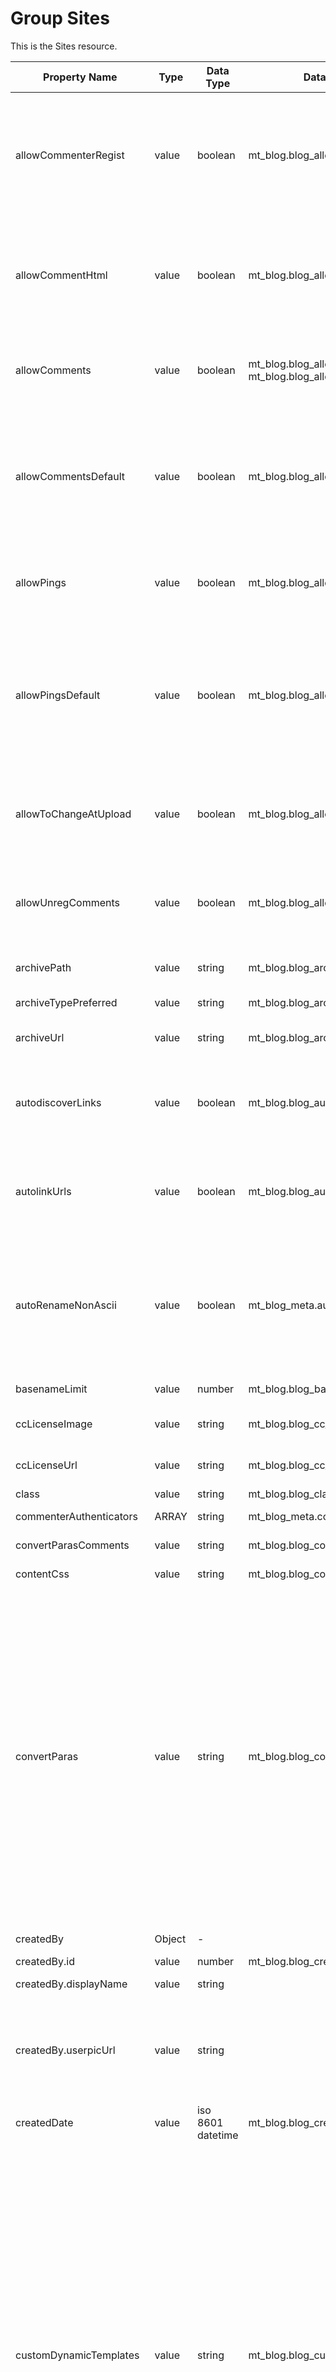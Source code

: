# Group Sites

This is the Sites resource.

Property Name | Type | Data Type | Database Column | Private | Read Only | Description | Version
------------ | ------------- | ------------ | ------------ | ------------- | ------------ | ------------ | ------------
allowCommenterRegist | value | boolean | mt_blog.blog_allow_commenter_regist | Y | |<dl><dt>true</dt><dd>Allow visitors to register as members of this website using one of the Authentication Methods selected below.</dd><dt>false</dt><dd>Not allowed.<dd></dl> | v2
allowCommentHtml | value | boolean | mt_blog.blog_allow_comment_html | Y | | <dl><dt>true</dt><dd>Allow commenters to include a limited set of HTML tags in their comments.</dd><dt>false</dt><dd>All HTML will be stripped out.</dd></dl> | v2
allowComments | value | boolean | mt_blog.blog_allow_reg_comments<br>mt_blog.blog_allow_unreg_comments | Y | | <dl><dt>true</dt><dd>Accept comments.</dd><dt>false</dt><dd>Do not accept comments.</dd></dl> | v2
allowCommentsDefault | value | boolean | mt_blog.blog_allow_comments_default | Y | | The state of the comment acceptance of default in this site. <dl><dt>true</dt><dd>Comments are accepted.</dd><dt>false</dt><dd>Comments are not accepted.</dd></dl> | v2
allowPings | value | boolean | mt_blog.blog_allow_pings | Y | - | <dl><dt>true</dt><dd>Accept TrackBacks from any source.</dd><dt>false</dt><dd>Do not accept.</dd></dl> | v2
allowPingsDefault | value | boolean | mt_blog.blog_allow_pings_default | Y | | The state of the comment acceptance of default in this site. Available value is follows. <dl><dt>true</dt><dd>Trackbacks are accepted.</dd><dt>false</dt><dd>Trackbacks are not accepted.</dd></dl> | v2
allowToChangeAtUpload | value | boolean | mt_blog.blog_allow_to_change_at_upload | Y | | <dl><dt>true</dt><dd>Allow user to change the upload destination when upload a file.</dd><dt>false</dt><dd>Not allowed.<dd></dl> | v3.01
allowUnregComments | value | boolean | mt_blog.blog_allow_unreg_comments | Y | | <dl><dt>true</dt><dd>Allow comments from anonymous or unauthenticated users.</dd><dt>false</dt><dd>Not allowed.</dd></dl> | v2
archivePath | value | string | mt_blog.blog_archive_path | Y | | The archive path for this site. This property only accepts absolute path. | v2
archiveTypePreferred | value | string | mt_blog.blog_archive_type_preferred | Y | | The preferred archive type for this site. | v2
archiveUrl | value | string | mt_blog.blog_archive_url | | | The archive url of this site. [Update in v2] This property was changed to updatable. | v1
autodiscoverLinks | value | boolean | mt_blog.blog_autodiscovery_links | Y | | <dl><dt>true</dt><dd>Enable External TrackBack Auto-Discovery.</dd><dt>false</dt><dd>Disable.</dd></dl> | v2
autolinkUrls | value | boolean | mt_blog.blog_autolink_urls | Y | | <dl><dt>true</dt><dd>Transform URLs in comment text into HTML links</dd><dt>false</dt><dd>Do not transform.</dd></dl> | v2
autoRenameNonAscii | value | boolean | mt_blog_meta.auto_rename_non_ascii | Y | | <dl><dt>true</dt><dd>Uploded file name  will be automatically changed to randam filename if uploaded filename contains non-ascii character.</dd><dt>false</dt><dd>File name is not changed.</dd></dl> | v3.01
basenameLimit | value | number | mt_blog.blog_basename_limit | Y | | The maximum length of basename. | v2
ccLicenseImage | value | string | mt_blog.blog_cc_license | - | Y | The URL for the Creative Commons License image for this site. | v2
ccLicenseUrl | value | string | mt_blog.blog_cc_license | - | Y | The URL for the Creative Commons License url for this site. | v2
class | value | string | mt_blog.blog_class | Y | | The object class for this site. | v1
commenterAuthenticators | ARRAY | string | mt_blog_meta.commenter_authenticators | Y | | Array of commenter authenticators for this site. | v2
convertParasComments | value | string | mt_blog.blog_convert_paras_comments | Y | | The text formatting of this site's comment. | v2
contentCss | value | string | mt_blog.blog_content_css | Y | | The CSS applying to WYSIWYG editor of this site. | v2
convertParas | value | string | mt_blog.blog_convert_paras | Y | | The default text formatting in this site. Available value in default is follows.<dl><dt>0</dt><dd>The default text formatting is 'None'</dd><dt>__default__</dt><dd>The default text formatting is 'Convert Line Breaks'</dd><dt>markdown</dt><dd>The default text formatting is 'Markdown'</dd><dt>markdown_with_smartypants</dt><dd>The default text formatting is 'Markdown With SmartyPants'</dd><dt>richtext</dt><dd>The default text formatting is 'Rich Text'</dd><dt>textile_2</dt><dd>The default text formatting is 'Textile 2'</dd></dl> | v2
createdBy | Object | - | | | Y | The created user of this website. | v2
createdBy.id | value | number | mt_blog.blog_created_by | Y | Y | The ID of created user. | v2
createdBy.displayName | value | string | | | Y | The display name of created user. | v2
createdBy.userpicUrl | value | string | | | Y | The URL of created user's userpic. The userpic will be made by UserpicThumbnailSize and UserpicAllowRect settings. If user does not set own userpic, will be returned empty string. | v2
createdDate | value | iso 8601 datetime | mt_blog.blog_created_on | | Y | The created time for this website. | v2
customDynamicTemplates | value | string | mt_blog.blog_custom_dynamic_templates | Y | | Publishing profile for this site. Available value is follows. <dl><dt>none</dt><dd>Immediately publish all index templates and archive templates statically.</dd><dt>all</dt><dd>Publish all index templates and archive templates dynamically.</dd><dt>archives</dt><dd>Publish all archive templates dynamically. Immediately publish all index templates statically.</dd><dt>async_all</dt><dd>All index templates and archive templates published statically via Publish Que.</dd><dt>async_partial</dt><dd>mmediately publish Main Index template, Page archives statically. Use Publish Queue to publish all other index templates and archive templates statically.</dd></dl> | v2
daysOrPosts | value | string | mt_blog.blog_days_on_index<br/>mt_blog.blog_entries_on_index | Y | | The type of listing default. Available value is follows. <dl><dt>days</dt><dd>Listing entries that written in the past N days. N is a value of listOnIndex.</dd><dt>posts</dt><dd>Listing most recent N entries. N is a value of listOnIndex.</dd></dl> | v2
dateLanguage | value | string | mt_blog.blog_date_language | - | - | The date locale settings for this site. Available valus is follow. <dl><dt>cz</dt><dd>Czech</dd><dt>dk</dt><dd>Danish</dd><dt>nl</dt><dd>Dutch</dd><dt>en</dt><dd>English</dd><dt>et</dt><dd>Estonian</dd><dt>fr</dt><dd>French</dd><dt>de</dt><dd>German</dd><dt>is</dt><dd>Icelandic</dd><dt>it</dt><dd>Italian</dd><dt>ja</dt><dd>Japanese</dd><dt>no</dt><dd>Norwegian</dd><dt>pl</dt><dd>Polish</dd><dt>pt</dt><dd>Portuguese</dd><dt>sk</dt><dd>Slovak</dd><dt>si</dt><dd>Slovenian</dd><dt>es</dt><dd>Spanish</dd><dt>fi</dt><dd>Suomi</dd><dt>se</dt><dd>Swedish</dd></dl> | v2
description | value | string | mt_blog.blog_description | | | The description of this site. [Update in v2] This property was changed to updatable. | v1
dynamicCache | value | boolean | | Y | |Cannot set this property when dynamic templates does not exist. <dl><dt>true</dt><dd>Dynamic cache for dynamic publishing is enabled.</dd><dt>false</dt><dd>Dynamic cache for dynamic publishing is disabled.</dd></dl> | v2
dynamicConditional | value | boolean | | Y | | Cannot set this property when dynamic templates does not exist. <dl><dt>true</dt><dd>Dynamic conditional retrieval of dynamic publishing is enabled. </dd><dt>false</dt><dd>Dynamic conditional retrieval of dynamic publishing is disabled.</dd></dl> | v2
entryCustomPrefs | ARRAY | string | | Y | Y | Default displayed fields of this site's entry. Available value is follows.<dl><dt>title</dt><dd>Title field</dd><dt>text</dt><dd>Body and extended field</dd><dt>category</dt><dd>Category list</dd><dt>excerpt</dt><dd>Excerpt field</dd><dt>keywords</dt><dd>Keyword field</dd><dt>tags</dt><dd>Tags field</dd><dt>feedback</dt><dd>Comment and trackback setting field</dd><dt>assets</dt><dd>Entry assets list</dd><dt>customfield_&lt;basename&gt;</dt><dd>Each custom Fields</dd></dl> | v2
emailNewComments | value | number | mt_blog.blog_email_new_comments | Y | | Email notification when posting comment to this site.<dl><dt>0</dt><dd>Off.</dd><dt>1</dt><dd>On.</dd><dt>2</dt><dd>Only when attension is required.</dd></dl> | v2
emailNewPings | value | number | mt_blog.blog_email_new_pings | Y | | "Email notification setting when accepting trackback to this site. <dl><dt>0</dt><dd>Off.</dd><dt>1</dt><dd>On.</dd><dt>2</dt><dd>Only when attention is required.</dd></dl> | v2
extraPath | value | string | mt_blog_meta.blog_extra_path | Y | | The raw data of extra path for default upload destination. If extra path is not configured, this value is a blank string.| v3.01
fileExtension | value | string | mt_blog.blog_file_extension | Y | | The file extension for this site. | v2
followAuthLinks | value | boolean | mt_blog_meta.follow_auth_links | Y | | <dl><dt>true</dt><dd>Do not add the 'nofollow' attribute when a comment is submitted by a trusted commenter.</dd><dt>false</dt><dd>Add the 'nofollow' attribute .</dd></dl> | v2
host | value | string | mt_blog.blog_site_url | - | Y | The host name of this site. | v2
id | value | number | mt_blog.blog_id | | Y | The ID of this site. | v1
includeCache | value | boolean | mt_blog_meta:include_cache | Y | | <dl><dt>true</dt><dd>Module cache is enabled.</dd><dt>false</dt><dd>Module cache is disabled.</dd></dl> | v2
includeSystem | value | string | mt_blog_meta:include_system | Y | | <dl><dt>'' (empty string)</dt><dd>Server Side Includes is disabled.</dd><dt>php</dt><dd>Server Side Include is enabled with PHP.</dd><dt>shtml</dt><dd>Server Side Include is enabled with Apache SSI.</dd><dt>asp</dt><dd>Server Side Include is enabled with ASP.</dd><dt>jsp</dt><dd>Server Side Include is enabled with JSP.</dd></dl> | v2
language | value | string | mt_blog.blog_language | | | The language for this site. Available value is follows. <dl><dt>de</dt><dd>German</dd><dt>en</dt><dd>English</dd><dt>es</dt><dd>Spanish</dd><dt>fl</dt><dd>French</dd><dt>nl</dt><dd>Dutch</dd><dt>ja</dt><dd>Japanese</dd></dl> | v2
internalAutodiscovery | value | boolean | mt_blog.blog_internal_autodiscovery | Y | - |  <dl><dt>true</dt><dd>Enable Internal TrackBack Auto-Discovery</dd><dt>false</dt><dd>Disable.</dd></dl> | v2
junkFolderExpiry | value | number | mt_blog.blog_junk_folder_expiry | Y | | The period for deleting spam comments and trackbacks. | v2
junkScoreThreshold | value | number | mt_blog.blog_junk_score_threshold | Y | | The spam score threshold of this site. | v2
listOnIndex | value | number | mt_blog.blog_days_on_index<br/>mt_blog.blog_entries_on_index | Y | | The number of entries shown in the list by default. | v2
maxRevisionsEntry | value | number | mt_blog_meta:max_revisions_entry | Y | | The number of revisions per entries and pages in this site. | v2
maxRevisionsTemplate | value | number | mt_blog_meta.max_revisions_template | Y | | The number of revisions per templates in this site. | v2
moderateComments | value | number | mt_blog.blog_moderate_unreg_comments | Y | | <dl><dt>0</dt><dd>Anyone.</dd><dt>1</dt><dd>No one.</dd><dt>2</dt><dd>Trusted commenters only.</dd><dt>3</dt><dd>Any authenticated commenters.</dd></dl> | v2
moderatePings | value | boolean | mt_blog.blog_moderate_pings | Y | | <dl><dt>true</dt><dd>Hold all TrackBacks for approval before they are published.</dd><dt>false</dt><dd>Do not hold.</dd></dl> | v2
modifiedBy | Object | - | | | Y | The last modified user of this website. | v2
modifiedBy.displayName | value | string | | | Y | The display name of last modified user. | v2
modifiedBy.id | value | number | mt_blog.blog_modified_by | Y | Y | The ID of last modified user. | v2
modifiedBy.userpicUrl | value | string | | | Y | The URL of last modified user's userpic. The userpic will be made by UserpicThumbnailSize and UserpicAllowRect settings. If user does not set own userpic, will be returned empty string. | v2
modifiedDate | value | iso 8601 datetime | mt_blog.blog_modified_on | | Y | The last modified time for this website. | v2
name | value | string | mt_blog.blog_name | | | The name for this site. [Update in v2] This property was changed to updatable. | v1
newCreatedUserRoles | ARRAY | Role | - | Y | | Assigned to users that are created in the future on this site. | v2
newCreatedUserRole.id | value | number | mt_role.role_id | Y | Y |  | v2
newCreatedUserRole.name | value | string | mt_role.role_name | Y | Y |  | v2
nofollowUrls | value | boolean | mt_blog_meta.nofollow_urls | Y | | <dl><dt>true</dt><dd>All URLs in comments and TrackBacks will be assigned a 'nofollow' link relation.</dd><dt>false</dt><dd>Not assigned.</dl> | v2
normalizeOrientation | value | boolean | mt_blog_meta.normalize_orientation | Y | | <dl><dt>true</dt><dd>Image orientation is normalized automatically when the image file contains orientation information.</dd><dt>false</dt><dd>Image orientation is will never normalized.</dd></dl> | v3.01   
operationIfExists | value | number | mt_blog_meta.operation_if_exists | Y | |  <dl><dt>1</dt><dd>The upload file will be changed to random file name automatically.</dd><dt>2</dt><dd>The existing file will be overwritten.</dd><dt>3</dt><dd>Upload will be canceled.</dd> | v3.01
pageCustomPrefs | ARRAY | string | | Y | Y | Default displayed fields of this site's page. Available value is follows. <dl><dt>title</dt><dd>Title field</dd><dt>text</dt><dd>Body and extended field</dd><dt>category</dt><dd>Category list</dd><dt>excerpt</dt><dd>Excerpt field</dd><dt>keywords</dt></dd>Keyword field</dd><dt>tags</dt><dd>Tags field</dd><dt>feedback</dt><dd>Comment and trackback setting field</dd><dt>assets</dt><dd>Page assets list</dd><dt>customfield_&lt;basename&gt;</dt><dd>Each custom Fields</dd></dl>| v2
parent | Object | - | - | - | Y | The parent website of this blog. If this object is Websites Resource, this object must be null. | v2
parent.id | value | number | mt_blog.blog_parent_id (mt_blog.blog_id) | - | Y | The ID of parent website. | v2
parent.name | value | string | mt_blog.blog_name | - | Y | The name of parent website. | v2
publishEmptyArchive | value | boolean | mt_blog_meta:publish_empty_archive | | | <dl><dt>true</dt><dd>Category archive without entries is published.</dd><dt>false</dt><dd>Category archive without entries is not published.</dd></dl> | v2
pingGoogle | value | boolean | mt_blog.blog_ping_google | Y | | <dl><dt>true</dt><dd>Enable sending update ping to Google.</dd><dt>false</dt><dd>Disabled sending update ping to Google.</dd></dl> | v2
pingWeblogs | value | boolean | mt_blog.blog_ping_weblogs | Y | | <dl><dt>true</dt><dd>Enable sending update ping to weblogs.com.</dd><dt>false</dt><dd>Disabled sending update ping to weblogs.com.</dd></dl> | v2
pingOthers | value | string | mt_blog.blog_ping_others | Y | - | Array of update ping services. | v2
relativeUrl | value | string | mt_blog.blog_site_url | - | Y | The relative site url of this site. | v2
requireCommentEmails | value | boolean | mt_blog.blog_require_comment_emails | Y | | <dl><dt>true<dt><dd>Require name and E-mail Address for Anonymous Comments.</dd><dt>false</dt><dd>Do not require.</dd></dl> | v2
sanitizeSpec | value | string | mt_blog.blog_santize_spec | Y | | The limit html tags of this site's comment. "0" is default. | v2
serverOffset | value | number | mt_blog.blog_server_offset | | | The server offset for this site. | v2
sitePath | value | string | mt_blog.blog_site_path | Y | | The site path for this site. This property only accepts absolute path. | v2
siteSubdomain | value | string | mt_blog.blog_site_url | Y | (Write Only) | The subdomain for this site. This is write-only property. | v2
smartReplace | value | number | mt_blog.blog_nwc_smart_replace | Y | | The punctuation replacement of this site. <dl><dt>0</dt><dd>No substitution.</dd><dt>1</dt><dd>Character entities.</dd><dt>2</dt><dd>ASCII equivalents.</dd> | v2
sortOrderPosts | value | string | mt_blog.blog_sort_order_posts | Y | | The default sorting direction for the entry listing. Available value is follows. <dl><dt>ascend>/dt>Ascengin order.</dd><dt>descend</dt></dd>Descending order</dd></dl> | v2
sortOrderComments | value | string | mt_blog.blog_sort_order_comments | Y | | The comment order of this site. Available value is follows. <dl><dt>"ascend"</dt><dd>Ascending order</dd><dt>Descending order</dd></dl>| v2
smartReplaceFields | ARRAY | string | mt_blog.blog_nwc_replace_field | Y | | Replace fields of this site. | v2
statusDefault | value | string | mt_blog.blog_status_default | Y | | The default entry status in this site. Available value is follows. <dl><dt>Pubish</dt><dd>The default status is 'Published'</dd><dt>Draft</dt><dd>The default status is 'Unpublished'</dd></dl> | v2
themeId | value | string | mt_blog.blog_theme_id | Y | | The theme ID for this site. | v2
timezone | value | number | mt_blog.mt_server_offset | - | Y | The timezone of this site. | v2
updatable | value | boolean | | | Y | <dl><dt>true</dt><dd>Current user can update this website.</dd><dt>false</dt><dd>Current user cannot update this website.</dd> | v2
uploadDestination | Object | - | - | - | Y | The default configuration for upload destination of this site. | v3.01
uploadDestination.path | value | string | mt_blog_meta.blog_upload_destination | Y | | The full path for default upload destination. The value begin with site path and contains extra path if extra_path configured. If default upload destination is not configured, this value is just a same as site_path.| v3.01
uploadDestination.raw | value | string | mt_blog_meta.blog_upload_destination | Y | | The raw data of default upload destination. If default upload destination is not configured, this value is a blank string.| v3.01
url | value | string | mt_blog.blog_site_url | | | The site url of this site.  [Update in v2] This property was changed to updatable. | v1
useCommentConfirmation | value | boolean | mt_blog.blog_use_comment_confirmation | Y | | <dl><dt>true</dt><dd>Each commenter's browser will be redirected to a comment confirmation page after their comment is accepted.</dd><dt>false</dt><dd>Will not.</dd></dl> | v2
useRevision | value | boolean | mt_blog.blog_use_revision | Y | | <dl><dt>true</dt><dd>Revision history is enabled.</dd><dt>false</dt><dd>Revision history is disabled.</dd></dl> | v2
wordsInExcerpt | value | number | mt_blog.blog_words_in_excerpt | Y | | The default length for excerpt. | v2

            {
              "serverOffset" : "9",
              "themeId" : "rainier",
              "statusDefault" : "Publish",
              "autodiscoverLinks" : false,
              "useRevision" : true,
              "relativeUrl" : "/",
              "entryCustomPrefs" : [
                "title",
                "body",
                "category",
                "tags",
                "feedback",
                "publishing",
                "assets"
              ],
              "archivePath" : "/path/to/archive_root",
              "useCommentConfirmation" : true,
              "url" : "http://example.com/",
              "smartReplaceFields" : [
                "title",
                "text",
                "text_more",
                "keywords",
                "excerpt",
                "tags"
              ],
              "modifiedBy" : {
                "userpicUrl" : null,
                "id" : "1",
                "displayName" : "Yuji Takayama"
              },
              "operationIfExists" : "2",
              "timezone" : "+09:00",
              "daysOrPosts" : "posts",
              "sortOrderPosts" : "descend",
              "name" : "First Website",
              "convertParas" : "richtext",
              "description" : "",
              "autoRenameNonAscii" : true,
              "includeSystem" : "",
              "archiveUrl" : "http://example.com/archives/",
              "allowCommentHtml" : true,
              "fileExtension" : "html",
              "smartReplace" : 0,
              "junkFolderExpiry" : "14",
              "publishEmptyArchive" : false,
              "dateLanguage" : "ja",
              "listOnIndex" : "10",
              "pingWeblogs" : false,
              "extraPath" : "uploads",
              "normalizeOrientation" : false,
              "emailNewComments" : "1",
              "language" : "ja",
              "autolinkUrls" : true,
              "sanitizeSpec" : "0",
              "customFields" : [],
              "emailNewPings" : "1",
              "nofollowUrls" : true,
              "createdBy" : {
                "userpicUrl" : null,
                "id" : "1",
                "displayName" : "Yuji Takayama"
              },
              "pingGoogle" : false,
              "convertParasComments" : "1",
              "sitePath" : "/path/to/site_path",
              "id" : "1",
              "parent" : null,
              "archiveTypePreferred" : "Individual",
              "contentCss" : "{{theme_static}}css/editor.css",
              "junkScoreThreshold" : "0",
              "internalAutodiscovery" : false,
              "createdDate" : "2016-01-21T11:18:38+09:00",
              "class" : "website",
              "moderateComments" : "2",
              "allowCommentsDefault" : true,
              "includeCache" : false,
              "allowCommenterRegist" : true,
              "allowToChangeAtUpload" : false,
              "uploadDestination" : {
                "path" : "/path/to/upload/dest",
                "raw" : "%s/%y/%m"
              },
              "maxRevisionsEntry" : "20",
              "updatable" : true,
              "requireCommentEmails" : false,
              "ccLicenseImage" : "",
              "allowComments" : true,
              "allowPingsDefault" : false,
              "pingOthers" : [],
              "basenameLimit" : "100",
              "dynamicCache" : false,
              "modifiedDate" : "2016-01-21T11:30:03+09:00",
              "allowPings" : false,
              "pageCustomPrefs" : [
                "title",
                "body",
                "category",
                "tags",
                "feedback",
                "publishing",
                "assets"
              ],
              "dynamicConditional" : false,
              "commenterAuthenticators" : [
                "MovableType"
              ],
              "host" : "example.com",
              "ccLicenseUrl" : "",
              "newCreatedUserRoles" : [],
              "wordsInExcerpt" : "40",
              "sortOrderComments" : "ascend",
              "followAuthLinks" : true,
              "allowUnregComments" : false,
              "maxRevisionsTemplate" : "20",
              "moderatePings" : true,
              "customDynamicTemplates" : "none"
            }

# Sites [/sites/{site_id}]

## Retrieve a list of sites by user [GET /users/{user_id}/sites{?limit,offset,sortBy,sortOrder,fields,searchFields,search,includeIds,excludeIds,dateField,dateFrom,dateTo}]
Retrieve a list of sites by user. The list includes only the site for which the user has any permissions.

:::note
Authentication required.
:::

**Status Code**

Code | Status | Description
---- | ------ | -----------
200 | OK | No Errors.
403 | Forbidden | Do not have permission to retrieve the list of sites.
404 | Not Found | User not found.

+ Parameters
    + user_id (required, number or 'me') ... The user ID or the word 'me'.
    + search (optional, string) ... Search query.
    + searchFields = `name` (optional, string) ... Only 'name' is available.
    + limit = `25` (optional, number) ... Maximum number of sites to retrieve.
    + offset = `0` (optional, number) ... 0-indexed offset.
    + sortBy = `name` (optional, string) ... Only 'name' is available
    + sortOrder = `descend` (optional, string) ... <dl><dt>descend</dt><dd>(default) Return sites in descending order.</dd><dt>ascend</dt><dd>Return sites in ascending order.</dd></dl>
    + fields (optional, string) ... The field list to retrieve as part of the Sites resource. That list should be separated by comma. If this parameter is not specified, All fields will be returned.
    + includeIds (optional, string) ... The comma separated ID list of sites to include to result.
    + excludeIds (optional, string) ... The comma separated ID list of sites to exclude from result.
    + dateField = `created_on` (optional, string) ... Specifies the field name to be used as a date field for filtering. (new in v3)
    + dateFrom (optional, string) ... The start date to filtering. Specify in "YYYY-MM-DD" format. (new in v3)
    + dateTo (optional) ... The end date to filtering. Specify in "YYYY-MM-DD" format. (new in v3)

+ Response 200 (application/json)

        {
          "totalResults" : 1,
          "items" : [
            {
              "serverOffset" : "9",
              "themeId" : "rainier",
              "statusDefault" : "Publish",
              "autodiscoverLinks" : false,
              "useRevision" : true,
              "relativeUrl" : "/",
              "entryCustomPrefs" : [
                "title",
                "body",
                "category",
                "tags",
                "feedback",
                "publishing",
                "assets"
              ],
              "archivePath" : "/path/to/archive_root",
              "useCommentConfirmation" : true,
              "url" : "http://example.com/",
              "smartReplaceFields" : [
                "title",
                "text",
                "text_more",
                "keywords",
                "excerpt",
                "tags"
              ],
              "modifiedBy" : {
                "userpicUrl" : null,
                "id" : "1",
                "displayName" : "Yuji Takayama"
              },
              "operationIfExists" : "2",
              "timezone" : "+09:00",
              "daysOrPosts" : "posts",
              "sortOrderPosts" : "descend",
              "name" : "First Website",
              "convertParas" : "richtext",
              "description" : "",
              "autoRenameNonAscii" : true,
              "includeSystem" : "",
              "archiveUrl" : "http://example.com/archives/",
              "allowCommentHtml" : true,
              "fileExtension" : "html",
              "smartReplace" : 0,
              "junkFolderExpiry" : "14",
              "publishEmptyArchive" : false,
              "dateLanguage" : "ja",
              "listOnIndex" : "10",
              "pingWeblogs" : false,
              "extraPath" : "uploads",
              "normalizeOrientation" : false,
              "emailNewComments" : "1",
              "language" : "ja",
              "autolinkUrls" : true,
              "sanitizeSpec" : "0",
              "customFields" : [],
              "emailNewPings" : "1",
              "nofollowUrls" : true,
              "createdBy" : {
                "userpicUrl" : null,
                "id" : "1",
                "displayName" : "Yuji Takayama"
              },
              "pingGoogle" : false,
              "convertParasComments" : "1",
              "sitePath" : "/path/to/site_path",
              "id" : "1",
              "parent" : null,
              "archiveTypePreferred" : "Individual",
              "contentCss" : "{{theme_static}}css/editor.css",
              "junkScoreThreshold" : "0",
              "internalAutodiscovery" : false,
              "createdDate" : "2016-01-21T11:18:38+09:00",
              "class" : "website",
              "moderateComments" : "2",
              "allowCommentsDefault" : true,
              "includeCache" : false,
              "allowCommenterRegist" : true,
              "allowToChangeAtUpload" : false,
              "uploadDestination" : {
                "path" : "/path/to/upload/dest",
                "raw" : "%s/%y/%m"
              },
              "maxRevisionsEntry" : "20",
              "updatable" : true,
              "requireCommentEmails" : false,
              "ccLicenseImage" : "",
              "allowComments" : true,
              "allowPingsDefault" : false,
              "pingOthers" : [],
              "basenameLimit" : "100",
              "dynamicCache" : false,
              "modifiedDate" : "2016-01-21T11:30:03+09:00",
              "allowPings" : false,
              "pageCustomPrefs" : [
                "title",
                "body",
                "category",
                "tags",
                "feedback",
                "publishing",
                "assets"
              ],
              "dynamicConditional" : false,
              "commenterAuthenticators" : [
                "MovableType"
              ],
              "host" : "example.com",
              "ccLicenseUrl" : "",
              "newCreatedUserRoles" : [],
              "wordsInExcerpt" : "40",
              "sortOrderComments" : "ascend",
              "followAuthLinks" : true,
              "allowUnregComments" : false,
              "maxRevisionsTemplate" : "20",
              "moderatePings" : true,
              "customDynamicTemplates" : "none"
            }
          ]
        }


## Retrieve a list of sites [GET /sites{?limit,offset,sortBy,sortOrder,fields,searchFields,search,includeIds,excludeIds,dateField,dateFrom,dateTo}]
Retrieve a list of sites.

**Status Code**

Code | Status | Description
---- | ------ | -----------
200 | OK | No Errors.
403 | Forbidden | Do not have permission to retrieve the list of sites.

+ Parameters
    + search (optional, string) ... Search query.
    + searchFields = `name` (optional, string) ... Only 'name' is available.
    + limit = `25` (optional, number) ... Maximum number of sites to retrieve.
    + offset = `0` (optional, number) ... 0-indexed offset.
    + sortBy = `name` (optional, string) ... Only 'name' is available
    + sortOrder = `descend` (optional, string) ... <dl><dt>descend</dt><dd>(default) Return sites in descending order.</dd><dt>ascend</dt><dd>Return sites in ascending order.</dd></dl>
    + fields (optional, string) ... The field list to retrieve as part of the Sites resource. That list should be separated by comma. If this parameter is not specified, All fields will be returned.
    + includeIds (optional, string) ... The comma separated ID list of sites to include to result.
    + excludeIds (optional, string) ... The comma separated ID list of sites to exclude from result.
    + dateField = `created_on` (optional, string) ... Specifies the field name to be used as a date field for filtering. (new in v3)
    + dateFrom (optional, string) ... The start date to filtering. Specify in "YYYY-MM-DD" format. (new in v3)
    + dateTo (optional) ... The end date to filtering. Specify in "YYYY-MM-DD" format. (new in v3)

+ Response 200 (application/json)

        {
          "totalResults" : 1,
          "items" : [
            {
              "serverOffset" : "9",
              "themeId" : "rainier",
              "statusDefault" : "Publish",
              "autodiscoverLinks" : false,
              "useRevision" : true,
              "relativeUrl" : "/",
              "entryCustomPrefs" : [
                "title",
                "body",
                "category",
                "tags",
                "feedback",
                "publishing",
                "assets"
              ],
              "archivePath" : "/path/to/archive_root",
              "useCommentConfirmation" : true,
              "url" : "http://example.com/",
              "smartReplaceFields" : [
                "title",
                "text",
                "text_more",
                "keywords",
                "excerpt",
                "tags"
              ],
              "modifiedBy" : {
                "userpicUrl" : null,
                "id" : "1",
                "displayName" : "Yuji Takayama"
              },
              "operationIfExists" : "2",
              "timezone" : "+09:00",
              "daysOrPosts" : "posts",
              "sortOrderPosts" : "descend",
              "name" : "First Website",
              "convertParas" : "richtext",
              "description" : "",
              "autoRenameNonAscii" : true,
              "includeSystem" : "",
              "archiveUrl" : "http://example.com/archives/",
              "allowCommentHtml" : true,
              "fileExtension" : "html",
              "smartReplace" : 0,
              "junkFolderExpiry" : "14",
              "publishEmptyArchive" : false,
              "dateLanguage" : "ja",
              "listOnIndex" : "10",
              "pingWeblogs" : false,
              "extraPath" : "uploads",
              "normalizeOrientation" : false,
              "emailNewComments" : "1",
              "language" : "ja",
              "autolinkUrls" : true,
              "sanitizeSpec" : "0",
              "customFields" : [],
              "emailNewPings" : "1",
              "nofollowUrls" : true,
              "createdBy" : {
                "userpicUrl" : null,
                "id" : "1",
                "displayName" : "Yuji Takayama"
              },
              "pingGoogle" : false,
              "convertParasComments" : "1",
              "sitePath" : "/path/to/site_path",
              "id" : "1",
              "parent" : null,
              "archiveTypePreferred" : "Individual",
              "contentCss" : "{{theme_static}}css/editor.css",
              "junkScoreThreshold" : "0",
              "internalAutodiscovery" : false,
              "createdDate" : "2016-01-21T11:18:38+09:00",
              "class" : "website",
              "moderateComments" : "2",
              "allowCommentsDefault" : true,
              "includeCache" : false,
              "allowCommenterRegist" : true,
              "allowToChangeAtUpload" : false,
              "uploadDestination" : {
                "path" : "/path/to/upload/dest",
                "raw" : "%s/%y/%m"
              },
              "maxRevisionsEntry" : "20",
              "updatable" : true,
              "requireCommentEmails" : false,
              "ccLicenseImage" : "",
              "allowComments" : true,
              "allowPingsDefault" : false,
              "pingOthers" : [],
              "basenameLimit" : "100",
              "dynamicCache" : false,
              "modifiedDate" : "2016-01-21T11:30:03+09:00",
              "allowPings" : false,
              "pageCustomPrefs" : [
                "title",
                "body",
                "category",
                "tags",
                "feedback",
                "publishing",
                "assets"
              ],
              "dynamicConditional" : false,
              "commenterAuthenticators" : [
                "MovableType"
              ],
              "host" : "example.com",
              "ccLicenseUrl" : "",
              "newCreatedUserRoles" : [],
              "wordsInExcerpt" : "40",
              "sortOrderComments" : "ascend",
              "followAuthLinks" : true,
              "allowUnregComments" : false,
              "maxRevisionsTemplate" : "20",
              "moderatePings" : true,
              "customDynamicTemplates" : "none"
            }
          ]
        }

## Retrieve a list of sites by parent site [GET /sites/{site_id}/children{?limit,offset,sortBy,sortOrder,fields,searchFields,search,includeIds,excludeIds,dateField,dateFrom,dateTo}]
Retrieve a list of sites by parent site

**Status Code**

Code | Status | Description
---- | ------ | -----------
200 | OK | No Errors.
403 | Forbidden | Do not have permission to retrieve the list of sites.
404 | Not Found | Site not found.

+ Parameters
    + site_id (required, number) ... The site ID.
    + search (optional, string) ... Search query.
    + searchFields = `name` (optional, string) ... Only 'name' is available.
    + limit = `25` (optional, number) ... Maximum number of sites to retrieve.
    + offset = `0` (optional, number) ... 0-indexed offset.
    + sortBy = `name` (optional, string) ... Only 'name' is available
    + sortOrder = `descend` (optional, string) ... <dl><dt>descend</dt><dd>(default) Return sites in descending order.</dd><dt>ascend</dt><dd>Return sites in ascending order.</dd></dl>
    + fields (optional, string) ... The field list to retrieve as part of the Sites resource. That list should be separated by comma. If this parameter is not specified, All fields will be returned.
    + includeIds (optional, string) ... The comma separated ID list of sites to include to result.
    + excludeIds (optional, string) ... The comma separated ID list of sites to exclude from result.
    + dateField = `created_on` (optional, string) ... Specifies the field name to be used as a date field for filtering. (new in v3)
    + dateFrom (optional, string) ... The start date to filtering. Specify in "YYYY-MM-DD" format. (new in v3)
    + dateTo (optional) ... The end date to filtering. Specify in "YYYY-MM-DD" format. (new in v3)

+ Response 200 (application/json)

        {
          "totalResults" : 1,
          "items" : [
            {
              "serverOffset" : "9",
              "themeId" : "rainier",
              "statusDefault" : "Publish",
              "autodiscoverLinks" : false,
              "useRevision" : true,
              "relativeUrl" : "/",
              "entryCustomPrefs" : [
                "title",
                "text",
                "category",
                "excerpt",
                "keywords",
                "tags",
                "feedback",
                "assets",
                "customfield_license_fee",
                "customfield_foo"
              ],
              "archivePath" : "/path/to/document_root/",
              "useCommentConfirmation" : true,
              "url" : "http://example.com/",
              "smartReplaceFields" : [
                "title",
                "text",
                "text_more",
                "keywords",
                "excerpt",
                "tags"
              ],
              "modifiedBy" : {
                "userpicUrl" : null,
                "id" : "1",
                "displayName" : "Yuji Takayama"
              },
              "timezone" : "+09:00",
              "daysOrPosts" : "posts",
              "sortOrderPosts" : "descend",
              "name" : "Six Apart Shop",
              "convertParas" : "richtext",
              "description" : "",
              "includeSystem" : "",
              "archiveUrl" : "http://example.com",
              "allowCommentHtml" : true,
              "fileExtension" : "html",
              "smartReplace" : "0",
              "junkFolderExpiry" : "14",
              "publishEmptyArchive" : false,
              "dateLanguage" : "ja",
              "listOnIndex" : "10",
              "pingWeblogs" : true,
              "emailNewComments" : "1",
              "language" : "ja",
              "autolinkUrls" : true,
              "sanitizeSpec" : "0",
              "customFields" : [],
              "emailNewPings" : "1",
              "nofollowUrls" : true,
              "createdBy" : {
                "userpicUrl" : null,
                "id" : "1",
                "displayName" : "Yuji Takayama"
              },
              "pingGoogle" : true,
              "convertParasComments" : "1",
              "sitePath" : "/path/to/document_root/",
              "id" : "2",
              "parent" : {
                "id": "1",
                "name": "Parent Website"
              },
              "archiveTypePreferred" : "Individual",
              "contentCss" : "{{theme_static}}css/editor.css",
              "junkScoreThreshold" : "0",
              "internalAutodiscovery" : false,
              "createdDate" : "2014-12-28T23:09:45+09:00",
              "class" : "website",
              "moderateComments" : "2",
              "allowCommentsDefault" : true,
              "includeCache" : false,
              "allowCommenterRegist" : true,
              "maxRevisionsEntry" : "20",
              "updatable" : true,
              "requireCommentEmails" : false,
              "ccLicenseImage" : "https://i.creativecommons.org/l/by/4.0/88x31.png",
              "allowComments" : true,
              "allowPingsDefault" : false,
              "pingOthers" : [],
              "dynamicCache" : false,
              "basenameLimit" : "100",
              "modifiedDate" : "2015-03-12T12:16:24+09:00",
              "dynamicConditional" : false,
              "pageCustomPrefs" : [
                "title",
                "text",
                "excerpt",
                "keywords",
                "tags",
                "feedback",
                "assets"
              ],
              "allowPings" : false,
              "commenterAuthenticators" : [
                "MovableType"
              ],
              "host" : "localhost",
              "ccLicenseUrl" : "http://creativecommons.org/licenses/by/4.0/",
              "newCreatedUserRoles" : [],
              "wordsInExcerpt" : "40",
              "sortOrderComments" : "ascend",
              "followAuthLinks" : true,
              "allowUnregComments" : false,
              "maxRevisionsTemplate" : "20",
              "moderatePings" : true,
              "customDynamicTemplates" : "none"
            }
          ]
        }

## Create a new website [POST /sites]
Create a new website.

:::note
Authentication required.
:::

:::note
This method accepts PUT and POST with __method=PUT.
:::

**Status Code**

Code | Status | Description
---- | ------ | -----------
200 | OK | No Errors.
403 | Forbidden | Do not have permission to create a new website.
404 | Not Found | Site not found.

**Permissions**
+ create_website

**Request Body Parameters**

Name | Type | Required | Default | Description
---- | ---- | -------- | ------- | -----------
blog | Object | Yes | | Single Sites resource

+ Request (application/x-www-form-urlencoded)

    + Headers

            X-MT-Authorization: MTAuth accessToken={Token}

    + Body

            website={"url" : "http://example.com/", "name" : "New Website", "sitePath":"/path/to/document_root/"}


+ Response 200 (application/json)

        {
          "serverOffset" : "9",
          "themeId" : "rainier",
          "statusDefault" : "Publish",
          "autodiscoverLinks" : false,
          "useRevision" : true,
          "relativeUrl" : "/",
          "entryCustomPrefs" : [
            "title",
            "text",
            "category",
            "excerpt",
            "keywords",
            "tags",
            "feedback",
            "assets",
            "customfield_license_fee",
            "customfield_foo"
          ],
          "archivePath" : "/path/to/document_root/",
          "useCommentConfirmation" : true,
          "url" : "http://example.com/",
          "smartReplaceFields" : [
            "title",
            "text",
            "text_more",
            "keywords",
            "excerpt",
            "tags"
          ],
          "modifiedBy" : {
            "userpicUrl" : null,
            "id" : "1",
            "displayName" : "Yuji Takayama"
          },
          "timezone" : "+09:00",
          "daysOrPosts" : "posts",
          "sortOrderPosts" : "descend",
          "name" : "Six Apart Shop",
          "convertParas" : "richtext",
          "description" : "",
          "includeSystem" : "",
          "archiveUrl" : "http://example.com",
          "allowCommentHtml" : true,
          "fileExtension" : "html",
          "smartReplace" : "0",
          "junkFolderExpiry" : "14",
          "publishEmptyArchive" : false,
          "dateLanguage" : "ja",
          "listOnIndex" : "10",
          "pingWeblogs" : true,
          "emailNewComments" : "1",
          "language" : "ja",
          "autolinkUrls" : true,
          "sanitizeSpec" : "0",
          "customFields" : [],
          "emailNewPings" : "1",
          "nofollowUrls" : true,
          "createdBy" : {
            "userpicUrl" : null,
            "id" : "1",
            "displayName" : "Yuji Takayama"
          },
          "pingGoogle" : true,
          "convertParasComments" : "1",
          "sitePath" : "/path/to/document_root/",
          "id" : "2",
          "parent" : {
            "id": "1",
            "name": "Parent Website"
          },
          "archiveTypePreferred" : "Individual",
          "contentCss" : "{{theme_static}}css/editor.css",
          "junkScoreThreshold" : "0",
          "internalAutodiscovery" : false,
          "createdDate" : "2014-12-28T23:09:45+09:00",
          "class" : "website",
          "moderateComments" : "2",
          "allowCommentsDefault" : true,
          "includeCache" : false,
          "allowCommenterRegist" : true,
          "maxRevisionsEntry" : "20",
          "updatable" : true,
          "requireCommentEmails" : false,
          "ccLicenseImage" : "https://i.creativecommons.org/l/by/4.0/88x31.png",
          "allowComments" : true,
          "allowPingsDefault" : false,
          "pingOthers" : [],
          "dynamicCache" : false,
          "basenameLimit" : "100",
          "modifiedDate" : "2015-03-12T12:16:24+09:00",
          "dynamicConditional" : false,
          "pageCustomPrefs" : [
            "title",
            "text",
            "excerpt",
            "keywords",
            "tags",
            "feedback",
            "assets"
          ],
          "allowPings" : false,
          "commenterAuthenticators" : [
            "MovableType"
          ],
          "host" : "localhost",
          "ccLicenseUrl" : "http://creativecommons.org/licenses/by/4.0/",
          "newCreatedUserRoles" : [],
          "wordsInExcerpt" : "40",
          "sortOrderComments" : "ascend",
          "followAuthLinks" : true,
          "allowUnregComments" : false,
          "maxRevisionsTemplate" : "20",
          "moderatePings" : true,
          "customDynamicTemplates" : "none"
        }

## Create a new blog under the site [POST /sites/{site_id}]
Create a new blog under the site.

:::note
Authentication required.
:::

**Status Code**

Code | Status | Description
---- | ------ | -----------
200 | OK | No Errors.
403 | Forbidden | Do not have permission to create a new blog.
404 | Not Found | Site not found.

**Permissions**
+ create_blog

**Request Body Parameters**

Name | Type | Required | Default | Description
---- | ---- | -------- | ------- | -----------
blog | Object | Yes | | Single Sites resource

+ Parameters
    + site_id (required, number) ... The site ID.

+ Request (application/x-www-form-urlencoded)

    + Headers

            X-MT-Authorization: MTAuth accessToken={Token}

    + Body

            blog={"name":"New Blog", "url":"blog", "sitePath":"blog"}

+ Response 200 (application/json)

        {
            "serverOffset" : "9",
            "themeId" : "mt_community_forum",
            "statusDefault" : "Publish",
            "autodiscoverLinks" : false,
            "useRevision" : true,
            "relativeUrl" : "/communityforum/",
            "entryCustomPrefs" : [
            "title",
            "body",
            "category",
            "tags",
            "feedback",
            "publishing",
            "assets"
            ],
            "archivePath" : "/path/to/archive_root",
            "useCommentConfirmation" : true,
            "url" : "https://example.com/",
            "smartReplaceFields" : [
            "title",
            "text",
            "text_more",
            "keywords",
            "excerpt",
            "tags"
            ],
            "operationIfExists" : 1,
            "timezone" : "+09:00",
            "daysOrPosts" : "posts",
            "sortOrderPosts" : "descend",
            "name" : "CommunityForum",
            "convertParas" : "richtext",
            "description" : null,
            "autoRenameNonAscii" : true,
            "includeSystem" : null,
            "archiveUrl" : "https://example.com/archives/",
            "allowCommentHtml" : true,
            "fileExtension" : "html",
            "smartReplace" : 0,
            "junkFolderExpiry" : "14",
            "publishEmptyArchive" : false,
            "dateLanguage" : "ja",
            "listOnIndex" : "10",
            "pingWeblogs" : false,
            "extraPath" : "",
            "normalizeOrientation" : true,
            "emailNewComments" : "1",
            "language" : "ja",
            "autolinkUrls" : true,
            "sanitizeSpec" : "0",
            "customFields" : [],
            "emailNewPings" : "1",
            "nofollowUrls" : true,
            "createdBy" : {
            "userpicUrl" : null,
            "id" : "1",
            "displayName" : "Yuji Takayama"
            },
            "pingGoogle" : false,
            "convertParasComments" : "1",
            "sitePath" : "/path/to/site_root",
            "id" : "4",
            "parent" : {
            "name" : "First Website",
            "id" : "1"
            },
            "archiveTypePreferred" : "Individual",
            "contentCss" : null,
            "junkScoreThreshold" : "0",
            "internalAutodiscovery" : false,
            "createdDate" : "2016-02-09T16:20:24+09:00",
            "class" : "blog",
            "moderateComments" : "2",
            "allowCommentsDefault" : true,
            "includeCache" : false,
            "allowCommenterRegist" : true,
            "allowToChangeAtUpload" : true,
            "uploadDestination" : {
            "path" : "/path/to/upload/destination",
            "raw" : ""
            },
            "maxRevisionsEntry" : null,
            "updatable" : true,
            "requireCommentEmails" : false,
            "ccLicenseImage" : "",
            "allowComments" : true,
            "allowPingsDefault" : true,
            "pingOthers" : [],
            "basenameLimit" : "100",
            "dynamicCache" : false,
            "modifiedDate" : "2016-02-09T16:20:24+09:00",
            "allowPings" : false,
            "pageCustomPrefs" : [
            "title",
            "body",
            "category",
            "tags",
            "feedback",
            "publishing",
            "assets"
            ],
            "dynamicConditional" : false,
            "commenterAuthenticators" : [
            "MovableType"
            ],
            "host" : "example.com",
            "ccLicenseUrl" : "",
            "newCreatedUserRoles" : [],
            "wordsInExcerpt" : "40",
            "sortOrderComments" : "ascend",
            "followAuthLinks" : true,
            "allowUnregComments" : false,
            "maxRevisionsTemplate" : null,
            "moderatePings" : true,
            "customDynamicTemplates" : "none"
        }

## Update an existing blog or website [PUT]
Update an existing blog or website.

:::note
Authentication required.
:::
:::note
This method accepts PUT and POST with __method=PUT.
:::

**Status Code**

Code | Status | Description
---- | ------ | -----------
200 | OK | No Errors.
403 | Forbidden | Do not have permission to update an existing blog or website.
404 | Not Found | Site not found.

**Permissions**
+ edit_blog_config

**Request Body Parameters**

Name | Type | Required | Default | Description
---- | ---- | -------- | ------- | -----------
blog | Object | Yes | | Single Sites resource

+ Parameters
    + site_id (required, number) ... The site ID.

+ Request (application/x-www-form-urlencoded)

    + Headers

            X-MT-Authorization: MTAuth accessToken=<Token>

    + Body

            website={"name" : "Our new Website"} or blog={"name" : "Our new Website"}


+ Response 200 (application/json)

        {
          "serverOffset" : "9",
          "themeId" : "rainier",
          "statusDefault" : "Publish",
          "autodiscoverLinks" : false,
          "useRevision" : true,
          "relativeUrl" : "/",
          "entryCustomPrefs" : [
            "title",
            "text",
            "category",
            "excerpt",
            "keywords",
            "tags",
            "feedback",
            "assets",
            "customfield_license_fee",
            "customfield_foo"
          ],
          "archivePath" : "/path/to/document_root/",
          "useCommentConfirmation" : true,
          "url" : "http://example.com/",
          "smartReplaceFields" : [
            "title",
            "text",
            "text_more",
            "keywords",
            "excerpt",
            "tags"
          ],
          "modifiedBy" : {
            "userpicUrl" : null,
            "id" : "1",
            "displayName" : "Yuji Takayama"
          },
          "timezone" : "+09:00",
          "daysOrPosts" : "posts",
          "sortOrderPosts" : "descend",
          "name" : "Six Apart Shop",
          "convertParas" : "richtext",
          "description" : "",
          "includeSystem" : "",
          "archiveUrl" : "http://example.com",
          "allowCommentHtml" : true,
          "fileExtension" : "html",
          "smartReplace" : "0",
          "junkFolderExpiry" : "14",
          "publishEmptyArchive" : false,
          "dateLanguage" : "ja",
          "listOnIndex" : "10",
          "pingWeblogs" : true,
          "emailNewComments" : "1",
          "language" : "ja",
          "autolinkUrls" : true,
          "sanitizeSpec" : "0",
          "customFields" : [],
          "emailNewPings" : "1",
          "nofollowUrls" : true,
          "createdBy" : {
            "userpicUrl" : null,
            "id" : "1",
            "displayName" : "Yuji Takayama"
          },
          "pingGoogle" : true,
          "convertParasComments" : "1",
          "sitePath" : "/path/to/document_root/",
          "id" : "2",
          "parent" : {
            "id": "1",
            "name": "Parent Website"
          },
          "archiveTypePreferred" : "Individual",
          "contentCss" : "{{theme_static}}css/editor.css",
          "junkScoreThreshold" : "0",
          "internalAutodiscovery" : false,
          "createdDate" : "2014-12-28T23:09:45+09:00",
          "class" : "website",
          "moderateComments" : "2",
          "allowCommentsDefault" : true,
          "includeCache" : false,
          "allowCommenterRegist" : true,
          "maxRevisionsEntry" : "20",
          "updatable" : true,
          "requireCommentEmails" : false,
          "ccLicenseImage" : "https://i.creativecommons.org/l/by/4.0/88x31.png",
          "allowComments" : true,
          "allowPingsDefault" : false,
          "pingOthers" : [],
          "dynamicCache" : false,
          "basenameLimit" : "100",
          "modifiedDate" : "2015-03-12T12:16:24+09:00",
          "dynamicConditional" : false,
          "pageCustomPrefs" : [
            "title",
            "text",
            "excerpt",
            "keywords",
            "tags",
            "feedback",
            "assets"
          ],
          "allowPings" : false,
          "commenterAuthenticators" : [
            "MovableType"
          ],
          "host" : "localhost",
          "ccLicenseUrl" : "http://creativecommons.org/licenses/by/4.0/",
          "newCreatedUserRoles" : [],
          "wordsInExcerpt" : "40",
          "sortOrderComments" : "ascend",
          "followAuthLinks" : true,
          "allowUnregComments" : false,
          "maxRevisionsTemplate" : "20",
          "moderatePings" : true,
          "customDynamicTemplates" : "none"
        }

## Delete an existing blog or website [DELETE]
Delete an existing blog or website.

:::note
Authentication required.
:::

:::note
This method accepts DELETE and POST with __method=DELETE.
:::

**Status Code**

Code | Status | Description
---- | ------ | -----------
200 | OK | No Errors.
403 | Forbidden | Do not have permission to delete an existing blog or website.
404 | Not Found | Site not found.

**Permissions**
+ delete_website (for website)
+ delete_blog (for blog)

+ Parameters
    + site_id (required, number) ... The site ID.

+ Request (application/x-www-form-urlencoded)

    + Headers

            X-MT-Authorization: MTAuth accessToken={Token}

+ Response 200 (application/json)

        {
          "serverOffset" : "9",
          "themeId" : "rainier",
          "statusDefault" : "Publish",
          "autodiscoverLinks" : false,
          "useRevision" : true,
          "relativeUrl" : "/",
          "entryCustomPrefs" : [
            "title",
            "text",
            "category",
            "excerpt",
            "keywords",
            "tags",
            "feedback",
            "assets",
            "customfield_license_fee",
            "customfield_foo"
          ],
          "archivePath" : "/path/to/document_root/",
          "useCommentConfirmation" : true,
          "url" : "http://example.com/",
          "smartReplaceFields" : [
            "title",
            "text",
            "text_more",
            "keywords",
            "excerpt",
            "tags"
          ],
          "modifiedBy" : {
            "userpicUrl" : null,
            "id" : "1",
            "displayName" : "Yuji Takayama"
          },
          "timezone" : "+09:00",
          "daysOrPosts" : "posts",
          "sortOrderPosts" : "descend",
          "name" : "Six Apart Shop",
          "convertParas" : "richtext",
          "description" : "",
          "includeSystem" : "",
          "archiveUrl" : "http://example.com",
          "allowCommentHtml" : true,
          "fileExtension" : "html",
          "smartReplace" : "0",
          "junkFolderExpiry" : "14",
          "publishEmptyArchive" : false,
          "dateLanguage" : "ja",
          "listOnIndex" : "10",
          "pingWeblogs" : true,
          "emailNewComments" : "1",
          "language" : "ja",
          "autolinkUrls" : true,
          "sanitizeSpec" : "0",
          "customFields" : [],
          "emailNewPings" : "1",
          "nofollowUrls" : true,
          "createdBy" : {
            "userpicUrl" : null,
            "id" : "1",
            "displayName" : "Yuji Takayama"
          },
          "pingGoogle" : true,
          "convertParasComments" : "1",
          "sitePath" : "/path/to/document_root/",
          "id" : "2",
          "parent" : {
            "id": "1",
            "name": "Parent Website"
          },
          "archiveTypePreferred" : "Individual",
          "contentCss" : "{{theme_static}}css/editor.css",
          "junkScoreThreshold" : "0",
          "internalAutodiscovery" : false,
          "createdDate" : "2014-12-28T23:09:45+09:00",
          "class" : "website",
          "moderateComments" : "2",
          "allowCommentsDefault" : true,
          "includeCache" : false,
          "allowCommenterRegist" : true,
          "maxRevisionsEntry" : "20",
          "updatable" : true,
          "requireCommentEmails" : false,
          "ccLicenseImage" : "https://i.creativecommons.org/l/by/4.0/88x31.png",
          "allowComments" : true,
          "allowPingsDefault" : false,
          "pingOthers" : [],
          "dynamicCache" : false,
          "basenameLimit" : "100",
          "modifiedDate" : "2015-03-12T12:16:24+09:00",
          "dynamicConditional" : false,
          "pageCustomPrefs" : [
            "title",
            "text",
            "excerpt",
            "keywords",
            "tags",
            "feedback",
            "assets"
          ],
          "allowPings" : false,
          "commenterAuthenticators" : [
            "MovableType"
          ],
          "host" : "localhost",
          "ccLicenseUrl" : "http://creativecommons.org/licenses/by/4.0/",
          "newCreatedUserRoles" : [],
          "wordsInExcerpt" : "40",
          "sortOrderComments" : "ascend",
          "followAuthLinks" : true,
          "allowUnregComments" : false,
          "maxRevisionsTemplate" : "20",
          "moderatePings" : true,
          "customDynamicTemplates" : "none"
        }


### Retrieve a single website/blog by its ID [GET /sites/{site_id}{?fields}]
Retrieve a single website/blog by its ID.

**Status Code**

Code | Status | Description
---- | ------ | -----------
200 | OK | No Errors.
403 | Forbidden | Do not have permission to get an existing Site.
404 | Not Found | Site not found.

+ Parameters
    + site_id (required, number) ... The site ID.
    + fields (optional, string) ... The field list to retrieve as part of the Sites resource. That list should be separated by comma. If this parameter is not specified, All fields will be returned.

+ Response 200 (application/json)

        {
          "serverOffset" : "9",
          "themeId" : "rainier",
          "statusDefault" : "Publish",
          "autodiscoverLinks" : false,
          "useRevision" : true,
          "relativeUrl" : "/",
          "entryCustomPrefs" : [
            "title",
            "text",
            "category",
            "excerpt",
            "keywords",
            "tags",
            "feedback",
            "assets",
            "customfield_license_fee",
            "customfield_foo"
          ],
          "archivePath" : "/path/to/document_root/",
          "useCommentConfirmation" : true,
          "url" : "http://example.com/",
          "smartReplaceFields" : [
            "title",
            "text",
            "text_more",
            "keywords",
            "excerpt",
            "tags"
          ],
          "modifiedBy" : {
            "userpicUrl" : null,
            "id" : "1",
            "displayName" : "Yuji Takayama"
          },
          "timezone" : "+09:00",
          "daysOrPosts" : "posts",
          "sortOrderPosts" : "descend",
          "name" : "Six Apart Shop",
          "convertParas" : "richtext",
          "description" : "",
          "includeSystem" : "",
          "archiveUrl" : "http://example.com",
          "allowCommentHtml" : true,
          "fileExtension" : "html",
          "smartReplace" : "0",
          "junkFolderExpiry" : "14",
          "publishEmptyArchive" : false,
          "dateLanguage" : "ja",
          "listOnIndex" : "10",
          "pingWeblogs" : true,
          "emailNewComments" : "1",
          "language" : "ja",
          "autolinkUrls" : true,
          "sanitizeSpec" : "0",
          "customFields" : [],
          "emailNewPings" : "1",
          "nofollowUrls" : true,
          "createdBy" : {
            "userpicUrl" : null,
            "id" : "1",
            "displayName" : "Yuji Takayama"
          },
          "pingGoogle" : true,
          "convertParasComments" : "1",
          "sitePath" : "/path/to/document_root/",
          "id" : "2",
          "parent" : {
            "id": "1",
            "name": "Parent Website"
          },
          "archiveTypePreferred" : "Individual",
          "contentCss" : "{{theme_static}}css/editor.css",
          "junkScoreThreshold" : "0",
          "internalAutodiscovery" : false,
          "createdDate" : "2014-12-28T23:09:45+09:00",
          "class" : "website",
          "moderateComments" : "2",
          "allowCommentsDefault" : true,
          "includeCache" : false,
          "allowCommenterRegist" : true,
          "maxRevisionsEntry" : "20",
          "updatable" : true,
          "requireCommentEmails" : false,
          "ccLicenseImage" : "https://i.creativecommons.org/l/by/4.0/88x31.png",
          "allowComments" : true,
          "allowPingsDefault" : false,
          "pingOthers" : [],
          "dynamicCache" : false,
          "basenameLimit" : "100",
          "modifiedDate" : "2015-03-12T12:16:24+09:00",
          "dynamicConditional" : false,
          "pageCustomPrefs" : [
            "title",
            "text",
            "excerpt",
            "keywords",
            "tags",
            "feedback",
            "assets"
          ],
          "allowPings" : false,
          "commenterAuthenticators" : [
            "MovableType"
          ],
          "host" : "localhost",
          "ccLicenseUrl" : "http://creativecommons.org/licenses/by/4.0/",
          "newCreatedUserRoles" : [],
          "wordsInExcerpt" : "40",
          "sortOrderComments" : "ascend",
          "followAuthLinks" : true,
          "allowUnregComments" : false,
          "maxRevisionsTemplate" : "20",
          "moderatePings" : true,
          "customDynamicTemplates" : "none"
        }
